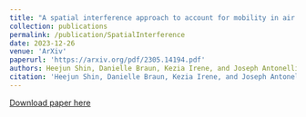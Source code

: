 ```yaml
---
title: "A spatial interference approach to account for mobility in air pollution studies with multivariate continuous treatments"
collection: publications
permalink: /publication/SpatialInterference
date: 2023-12-26
venue: 'ArXiv'
paperurl: 'https://arxiv.org/pdf/2305.14194.pdf'
authors: Heejun Shin, Danielle Braun, Kezia Irene, and Joseph Antonelli
citation: 'Heejun Shin, Danielle Braun, Kezia Irene, and Joseph Antonelli. "A spatial interference approach to account for mobility in air pollution studies with multivariate continuous treatments." arXiv preprint arXiv:2305.14194 (2023).'
---
```


[Download paper here](https://arxiv.org/pdf/2305.14194.pdf)

